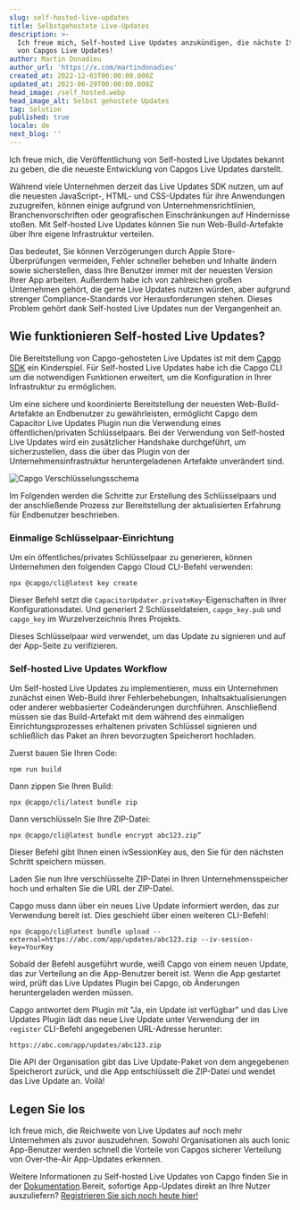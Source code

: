 ```yaml
---
slug: self-hosted-live-updates
title: Selbstgehostete Live-Updates
description: >-
  Ich freue mich, Self-hosted Live Updates anzukündigen, die nächste Iteration
  von Capgos Live Updates!
author: Martin Donadieu
author_url: 'https://x.com/martindonadieu'
created_at: 2022-12-03T00:00:00.000Z
updated_at: 2023-06-29T00:00:00.000Z
head_image: /self_hosted.webp
head_image_alt: Selbst gehostete Updates
tag: Solution
published: true
locale: de
next_blog: ''
---
```


Ich freue mich, die Veröffentlichung von Self-hosted Live Updates bekannt zu geben, die die neueste Entwicklung von Capgos Live Updates darstellt.

Während viele Unternehmen derzeit das Live Updates SDK nutzen, um auf die neuesten JavaScript-, HTML- und CSS-Updates für ihre Anwendungen zuzugreifen, können einige aufgrund von Unternehmensrichtlinien, Branchenvorschriften oder geografischen Einschränkungen auf Hindernisse stoßen. Mit Self-hosted Live Updates können Sie nun Web-Build-Artefakte über Ihre eigene Infrastruktur verteilen.

Das bedeutet, Sie können Verzögerungen durch Apple Store-Überprüfungen vermeiden, Fehler schneller beheben und Inhalte ändern sowie sicherstellen, dass Ihre Benutzer immer mit der neuesten Version Ihrer App arbeiten. Außerdem habe ich von zahlreichen großen Unternehmen gehört, die gerne Live Updates nutzen würden, aber aufgrund strenger Compliance-Standards vor Herausforderungen stehen. Dieses Problem gehört dank Self-hosted Live Updates nun der Vergangenheit an.

## Wie funktionieren Self-hosted Live Updates?

Die Bereitstellung von Capgo-gehosteten Live Updates ist mit dem [Capgo SDK](https://github.com/Cap-go/capacitor-updater/) ein Kinderspiel. Für Self-hosted Live Updates habe ich die Capgo CLI um die notwendigen Funktionen erweitert, um die Konfiguration in Ihrer Infrastruktur zu ermöglichen.

Um eine sichere und koordinierte Bereitstellung der neuesten Web-Build-Artefakte an Endbenutzer zu gewährleisten, ermöglicht Capgo dem Capacitor Live Updates Plugin nun die Verwendung eines öffentlichen/privaten Schlüsselpaars. Bei der Verwendung von Self-hosted Live Updates wird ein zusätzlicher Handshake durchgeführt, um sicherzustellen, dass die über das Plugin von der Unternehmensinfrastruktur heruntergeladenen Artefakte unverändert sind.

![Capgo Verschlüsselungsschema](/encryption_flow.webp)

Im Folgenden werden die Schritte zur Erstellung des Schlüsselpaars und der anschließende Prozess zur Bereitstellung der aktualisierten Erfahrung für Endbenutzer beschrieben.

### Einmalige Schlüsselpaar-Einrichtung

Um ein öffentliches/privates Schlüsselpaar zu generieren, können Unternehmen den folgenden Capgo Cloud CLI-Befehl verwenden:

```shell
npx @capgo/cli@latest key create
```

Dieser Befehl setzt die `CapacitorUpdater.privateKey`-Eigenschaften in Ihrer Konfigurationsdatei.
Und generiert 2 Schlüsseldateien, `capgo_key.pub` und `capgo_key` im Wurzelverzeichnis Ihres Projekts.

Dieses Schlüsselpaar wird verwendet, um das Update zu signieren und auf der App-Seite zu verifizieren.

### Self-hosted Live Updates Workflow

Um Self-hosted Live Updates zu implementieren, muss ein Unternehmen zunächst einen Web-Build ihrer Fehlerbehebungen, Inhaltsaktualisierungen oder anderer webbasierter Codeänderungen durchführen. Anschließend müssen sie das Build-Artefakt mit dem während des einmaligen Einrichtungsprozesses erhaltenen privaten Schlüssel signieren und schließlich das Paket an ihren bevorzugten Speicherort hochladen.

Zuerst bauen Sie Ihren Code:
```shell
npm run build
```

Dann zippen Sie Ihren Build:
```shell
npx @capgo/cli/latest bundle zip
```

Dann verschlüsseln Sie Ihre ZIP-Datei:

```shell
npx @capgo/cli@latest bundle encrypt abc123.zip”
```

Dieser Befehl gibt Ihnen einen ivSessionKey aus, den Sie für den nächsten Schritt speichern müssen.

Laden Sie nun Ihre verschlüsselte ZIP-Datei in Ihren Unternehmensspeicher hoch und erhalten Sie die URL der ZIP-Datei.

Capgo muss dann über ein neues Live Update informiert werden, das zur Verwendung bereit ist. Dies geschieht über einen weiteren CLI-Befehl:

```shell
npx @capgo/cli@latest bundle upload --external=https://abc.com/app/updates/abc123.zip --iv-session-key=YourKey
```

Sobald der Befehl ausgeführt wurde, weiß Capgo von einem neuen Update, das zur Verteilung an die App-Benutzer bereit ist. Wenn die App gestartet wird, prüft das Live Updates Plugin bei Capgo, ob Änderungen heruntergeladen werden müssen.

Capgo antwortet dem Plugin mit "Ja, ein Update ist verfügbar" und das Live Updates Plugin lädt das neue Live Update unter Verwendung der im `register` CLI-Befehl angegebenen URL-Adresse herunter:

```shell
https://abc.com/app/updates/abc123.zip
```

Die API der Organisation gibt das Live Update-Paket von dem angegebenen Speicherort zurück, und die App entschlüsselt die ZIP-Datei und wendet das Live Update an. Voilà!

## Legen Sie los

Ich freue mich, die Reichweite von Live Updates auf noch mehr Unternehmen als zuvor auszudehnen. Sowohl Organisationen als auch Ionic App-Benutzer werden schnell die Vorteile von Capgos sicherer Verteilung von Over-the-Air App-Updates erkennen.

Weitere Informationen zu Self-hosted Live Updates von Capgo finden Sie in der [Dokumentation](/docs/tooling/cli/#upload-version).Bereit, sofortige App-Updates direkt an Ihre Nutzer auszuliefern? [Registrieren Sie sich noch heute hier!](/register/)